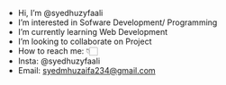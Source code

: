 - Hi, I’m @syedhuzyfaali
- I’m interested in Sofware Development/ Programming
- I’m currently learning Web Development
- I’m looking to collaborate on Project
- How to reach me: 👇🏻
- Insta: @syedhuzyfaali
- Email: syedmhuzaifa234@gmail.com

<!---
syedhuzyfaali/syedhuzyfaali is a ✨ special ✨ repository because its `README.md` (this file) appears on your GitHub profile.
You can click the Preview link to take a look at your changes.
--->

